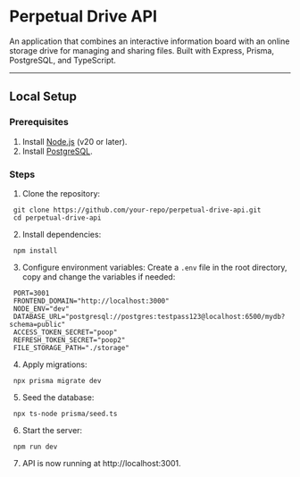 # Perpetual Drive API

An application that combines an interactive information board with an online storage drive for managing and sharing files.
Built with Express, Prisma, PostgreSQL, and TypeScript.

---

## Local Setup

### Prerequisites

1. Install [Node.js](https://nodejs.org/) (v20 or later).
2. Install [PostgreSQL](https://www.postgresql.org/).

### Steps

1. Clone the repository:

```
 git clone https://github.com/your-repo/perpetual-drive-api.git
 cd perpetual-drive-api
```

2. Install dependencies:

```
 npm install
```

3. Configure environment variables:
   Create a `.env` file in the root directory, copy and change the variables if needed:

```
 PORT=3001
 FRONTEND_DOMAIN="http://localhost:3000"
 NODE_ENV="dev"
 DATABASE_URL="postgresql://postgres:testpass123@localhost:6500/mydb?schema=public"
 ACCESS_TOKEN_SECRET="poop"
 REFRESH_TOKEN_SECRET="poop2"
 FILE_STORAGE_PATH="./storage"
```

4. Apply migrations:

```
 npx prisma migrate dev
```

5. Seed the database:

```
 npx ts-node prisma/seed.ts
```

6. Start the server:

```
 npm run dev
```

7. API is now running at http://localhost:3001.
